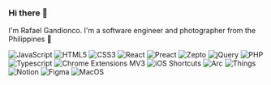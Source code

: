 ### Hi there 👋

I'm Rafael Gandionco. I'm a software engineer and photographer from the Philippines 🌴


<!-- See: https://github.com/anuraghazra/github-readme-stats?tab=readme-ov-file#all-demos 
![Top Langs](https://github-readme-stats.vercel.app/api/top-langs/?username=rafaelgandi&layout=compact&theme=dracula) -->

<!-- 
See: https://home.aveek.io/GitHub-Profile-Badges/ 
See: https://shields.io/badges
-->
![JavaScript](https://img.shields.io/badge/JavaScript-F7DF1E.svg?style=for-the-badge&logo=JavaScript&logoColor=black)
![HTML5](https://img.shields.io/badge/html5-%23E34F26.svg?style=for-the-badge&logo=html5&logoColor=white)
![CSS3](https://img.shields.io/badge/css3-%231572B6.svg?style=for-the-badge&logo=css3&logoColor=white)
![React](https://img.shields.io/badge/React-61DAFB.svg?style=for-the-badge&logo=React&logoColor=black)
![Preact](https://img.shields.io/badge/Preact-673AB8.svg?style=for-the-badge&logo=Preact&logoColor=white)
![Zepto](https://img.shields.io/badge/%F0%9F%86%89%20%20Zepto-green?style=for-the-badge)
![jQuery](https://img.shields.io/badge/jquery-%230769AD.svg?style=for-the-badge&logo=jquery&logoColor=white)
![PHP](https://img.shields.io/badge/php-%23777BB4.svg?style=for-the-badge&logo=php&logoColor=white)
![Typescript](https://img.shields.io/badge/TypeScript-3178C6.svg?style=for-the-badge&logo=TypeScript&logoColor=white)
![Chrome Extensions MV3](https://img.shields.io/badge/Extensions%20Manifest%20V3-brightgreen?style=for-the-badge&logo=googlechrome&logoColor=white)
![iOS Shortcuts](https://img.shields.io/badge/%F0%9F%9F%AA%20iOS%20Shortcuts-purple?style=for-the-badge)
![Arc](https://img.shields.io/badge/Arc-FCBFBD.svg?style=for-the-badge&logo=Arc&logoColor=black)
![Things](https://img.shields.io/badge/%F0%9F%93%A5%20Things%203-blue?style=for-the-badge)
![Notion](https://img.shields.io/badge/Notion-ffffff.svg?style=for-the-badge&logo=Notion&logoColor=black)
![Figma](https://img.shields.io/badge/Figma-ec7dff.svg?style=for-the-badge&logo=Figma&logoColor=white)
![MacOS](https://img.shields.io/badge/Apple-cbd9de.svg?style=for-the-badge&logo=Apple&logoColor=black)









<!--
**rafaelgandi/rafaelgandi** is a ✨ _special_ ✨ repository because its `README.md` (this file) appears on your GitHub profile.
-->
